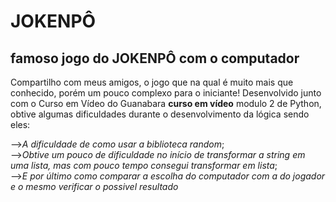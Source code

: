 # JOKENPÔ
## famoso jogo do JOKENPÔ com o computador

Compartilho com meus amigos, o jogo que na qual é muito mais que conhecido, porém um pouco complexo para o iniciante!
Desenvolvido junto com o Curso em Vídeo do Guanabara **curso em vídeo** modulo 2 de Python, obtive algumas dificuldades durante o desenvolvimento da lógica sendo eles:

-->_A dificuldade de como usar a biblioteca random_; <br>
-->_Obtive um pouco de dificuldade no início de transformar a string em uma lista, mas com pouco tempo consegui transformar em lista_; <br>
-->_E por último como comparar a escolha do computador com a do jogador e o mesmo verificar o possivel resultado_
